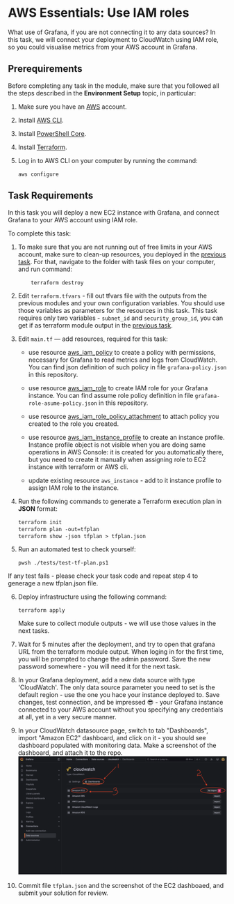 # AWS Essentials: Use IAM roles

What use of Grafana, if you are not connecting it to any data sources? In this task, we will connect your deployment to CloudWatch using IAM role, so you could visualise metrics from your AWS account in Grafana. 

## Prerequirements

Before completing any task in the module, make sure that you followed all the steps described in the **Environment Setup** topic, in particular: 

1. Make sure you have an [AWS](https://aws.amazon.com/free/) account.

2. Install [AWS CLI](https://docs.aws.amazon.com/cli/latest/userguide/getting-started-install.html).

3. Install [PowerShell Core](https://learn.microsoft.com/en-us/powershell/scripting/install/installing-powershell?view=powershell-7.4).

4. Install [Terraform](https://developer.hashicorp.com/terraform/tutorials/aws-get-started/install-cli).

5. Log in to AWS CLI on your computer by running the command:
   
    ```
    aws configure
    ```

## Task Requirements 

In this task you will deploy a new EC2 instance with Grafana, and connect Grafana to your AWS account using IAM role. 

To complete this task: 

1. To make sure that you are not running out of free limits in your AWS account, make sure to clean-up resources, you deployed in the [previous task](https://github.com/mate-academy/aws_devops_task_4_deploy_virtual_machine). For that, navigate to the folder with task files on your computer, and run command: 
    ```
        terraform destroy
    ```

2. Edit `terraform.tfvars` - fill out tfvars file with the outputs from the previous modules and your own configuration variables. You should use those variables as parameters for the resources in this task. This task requires only two variables - `subnet_id` and `security_group_id`, you can get if as terraform module output in the [previous task](https://github.com/mate-academy/aws_devops_task_3_configure_network). 

3. Edit `main.tf` — add resources, required for this task: 
    
    - use resource [aws_iam_policy](https://registry.terraform.io/providers/hashicorp/aws/latest/docs/resources/iam_policy) to create a policy with permissions, necessary for Grafana to read metrics and logs from CloudWatch. You can find json definition of such policy in file `grafana-policy.json` in this repository.

    - use resource [aws_iam_role](https://registry.terraform.io/providers/hashicorp/aws/latest/docs/resources/iam_role) to create IAM role for your Grafana instance. You can find assume role policy definition in file `grafana-role-asume-policy.json` in this repository. 

    - use resource [aws_iam_role_policy_attachment](https://registry.terraform.io/providers/hashicorp/aws/latest/docs/resources/iam_role_policy_attachment) to attach policy you created to the role you created. 

    - use resource [aws_iam_instance_profile](https://registry.terraform.io/providers/hashicorp/aws/latest/docs/resources/iam_instance_profile) to create an instance profile. Instance profile object is not visible when you are doing same operations in AWS Console: it is created for you automatically there, but you need to create it manually when assigning role to EC2 instance with terraform or AWS cli. 

    - update existing resource `aws_instance` - add to it instance profile to assign IAM role to the instance. 

4. Run the following commands to generate a Terraform execution plan in **JSON** format: 

    ```
    terraform init
    terraform plan -out=tfplan
    terraform show -json tfplan > tfplan.json
    ```

5. Run an automated test to check yourself:
 
    ```
    pwsh ./tests/test-tf-plan.ps1
    ```

If any test fails - please check your task code and repeat step 4 to generage a new tfplan.json file. 

6. Deploy infrastructure using the following command: 
    
    ```
    terraform apply
    ```
    Make sure to collect module outputs - we will use those values in the next tasks. 

7. Wait for 5 minutes after the deployment, and try to open that grafana URL from the terraform module output. When loging in for the first time, you will be prompted to change the admin password. Save the new password somewhere - you will need it for the next task. 

8. In your Grafana deployment, add a new data source with type 'CloudWatch'. The only data source parameter you need to set is the default region - use the one you hace your instance deployed to. Save changes, test connection, and be impressed 😎 - your Grafana instance connected to your AWS account without you specifying any credentials at all, yet in a very secure manner.  

9. In your CloudWatch datasource page, switch to tab "Dashboards", import "Amazon EC2" dashboard, and click on it - you should see dashboard populated with monitoring data. Make a screenshot of the dashboard, and attach it to the repo.
![alt text](pictures/grafana-data-source-1.png)

10. Commit file `tfplan.json` and the screenshot of the EC2 dashboaed, and submit your solution for review. 
